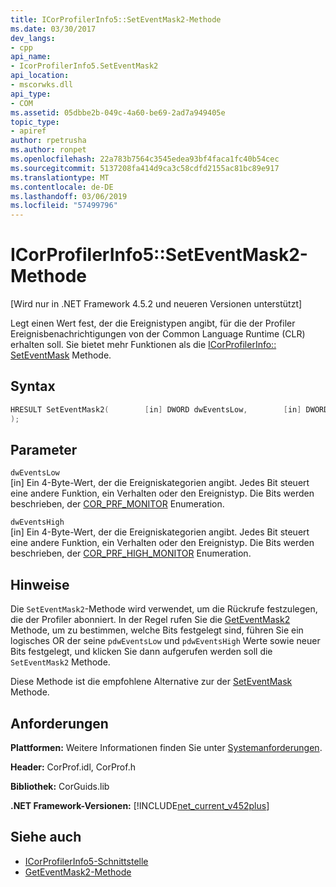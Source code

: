 ```yaml
---
title: ICorProfilerInfo5::SetEventMask2-Methode
ms.date: 03/30/2017
dev_langs:
- cpp
api_name:
- IcorProfilerInfo5.SetEventMask2
api_location:
- mscorwks.dll
api_type:
- COM
ms.assetid: 05dbbe2b-049c-4a60-be69-2ad7a949405e
topic_type:
- apiref
author: rpetrusha
ms.author: ronpet
ms.openlocfilehash: 22a783b7564c3545edea93bf4faca1fc40b54cec
ms.sourcegitcommit: 5137208fa414d9ca3c58cdfd2155ac81bc89e917
ms.translationtype: MT
ms.contentlocale: de-DE
ms.lasthandoff: 03/06/2019
ms.locfileid: "57499796"
---
```

# <a name="icorprofilerinfo5seteventmask2-method"></a>ICorProfilerInfo5::SetEventMask2-Methode
[Wird nur in .NET Framework 4.5.2 und neueren Versionen unterstützt]  
  
 Legt einen Wert fest, der die Ereignistypen angibt, für die der Profiler Ereignisbenachrichtigungen von der Common Language Runtime (CLR) erhalten soll. Sie bietet mehr Funktionen als die [ICorProfilerInfo:: SetEventMask](../../../../docs/framework/unmanaged-api/profiling/icorprofilerinfo-seteventmask-method.md) Methode.  
  
## <a name="syntax"></a>Syntax  
  
```cpp
HRESULT SetEventMask2(        [in] DWORD dwEventsLow,        [in] DWORD dwEventsHigh  
);  
```  
  
## <a name="parameters"></a>Parameter  
 `dwEventsLow`  
 [in] Ein 4-Byte-Wert, der die Ereigniskategorien angibt. Jedes Bit steuert eine andere Funktion, ein Verhalten oder den Ereignistyp. Die Bits werden beschrieben, der [COR_PRF_MONITOR](../../../../docs/framework/unmanaged-api/profiling/cor-prf-monitor-enumeration.md) Enumeration.  
  
 `dwEventsHigh`  
 [in] Ein 4-Byte-Wert, der die Ereigniskategorien angibt.  Jedes Bit steuert eine andere Funktion, ein Verhalten oder den Ereignistyp. Die Bits werden beschrieben, der [COR_PRF_HIGH_MONITOR](../../../../docs/framework/unmanaged-api/profiling/cor-prf-high-monitor-enumeration.md) Enumeration.  
  
## <a name="remarks"></a>Hinweise  
 Die `SetEventMask2`-Methode wird verwendet, um die Rückrufe festzulegen, die der Profiler abonniert. In der Regel rufen Sie die [GetEventMask2](../../../../docs/framework/unmanaged-api/profiling/icorprofilerinfo5-geteventmask2-method.md) Methode, um zu bestimmen, welche Bits festgelegt sind, führen Sie ein logisches OR der seine `pdwEventsLow` und `pdwEventsHigh` Werte sowie neuer Bits festgelegt, und klicken Sie dann aufgerufen werden soll die `SetEventMask2` Methode.  
  
 Diese Methode ist die empfohlene Alternative zur der [SetEventMask](../../../../docs/framework/unmanaged-api/profiling/icorprofilerinfo-seteventmask-method.md) Methode.  
  
## <a name="requirements"></a>Anforderungen  
 **Plattformen:** Weitere Informationen finden Sie unter [Systemanforderungen](../../../../docs/framework/get-started/system-requirements.md).  
  
 **Header:** CorProf.idl, CorProf.h  
  
 **Bibliothek:** CorGuids.lib  
  
 **.NET Framework-Versionen:** [!INCLUDE[net_current_v452plus](../../../../includes/net-current-v452plus-md.md)]  
  
## <a name="see-also"></a>Siehe auch
- [ICorProfilerInfo5-Schnittstelle](../../../../docs/framework/unmanaged-api/profiling/icorprofilerinfo5-interface.md)
- [GetEventMask2-Methode](../../../../docs/framework/unmanaged-api/profiling/icorprofilerinfo5-geteventmask2-method.md)
